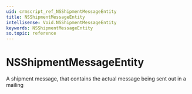 ```yaml
---
uid: crmscript_ref_NSShipmentMessageEntity
title: NSShipmentMessageEntity
intellisense: Void.NSShipmentMessageEntity
keywords: NSShipmentMessageEntity
so.topic: reference
---
```


# NSShipmentMessageEntity

A shipment message, that contains the actual message being sent out in a mailing
